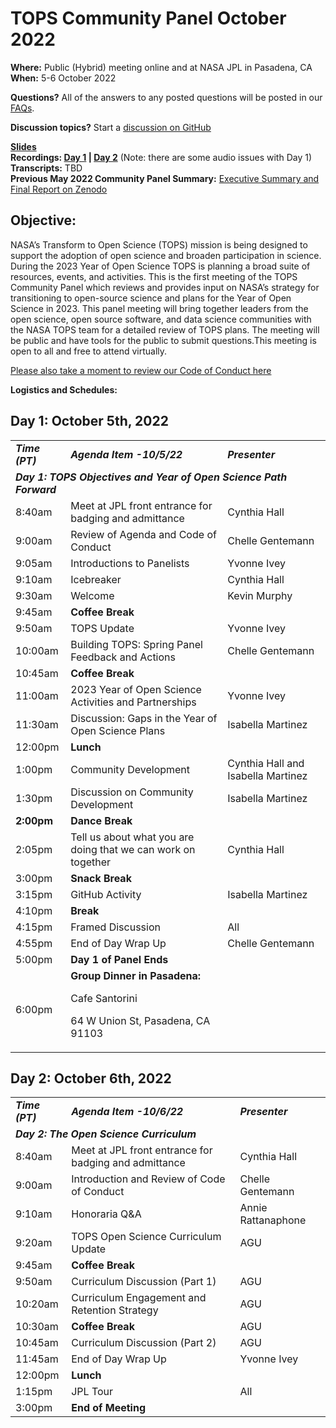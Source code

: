 # TOPS Community Panel October 2022

**Where:** Public (Hybrid) meeting online and at NASA JPL in Pasadena, CA  
**When:** 5-6 October 2022

**Questions?** All of the answers to any posted questions will be posted in our [FAQs](https://github.com/nasa/Transform-to-Open-Science/blob/main/docs/Area1_Engagement/engagement_faq.md).

**Discussion topics?** Start a [discussion on GitHub](https://github.com/nasa/Transform-to-Open-Science/discussions)

**[Slides](https://doi.org/10.5281/zenodo.7186496)** \
**Recordings: [Day 1](https://www.youtube.com/watch?v=EPn6ENVnEYk) | [Day 2](https://www.youtube.com/watch?v=G5M7vThQu0s)** (Note: there are some audio issues with Day 1)\
**Transcripts:** TBD  
**Previous May 2022 Community Panel Summary:** [Executive Summary and Final Report on Zenodo](https://doi.org/10.5281/zenodo.6875090)

## Objective: 
NASA’s Transform to Open Science (TOPS) mission is being designed to support the adoption of open science and broaden participation in science. During the 2023 Year of Open Science TOPS is planning a broad suite of resources, events, and activities. This is the first meeting of the TOPS Community Panel which reviews and provides input on NASA’s strategy for transitioning to open-source science and plans for the Year of Open Science in 2023. This panel meeting will bring together leaders from the open science, open source software, and data science communities with the NASA TOPS team for a detailed review of TOPS plans. The meeting will be public and have tools for the public to submit questions.This meeting is open to all and free to attend virtually.

[Please also take a moment to review our Code of Conduct here](../../../CODE_OF_CONDUCT.md)

<!-----

Yay, no errors, warnings, or alerts!

Conversion time: 0.719 seconds.


Using this Markdown file:

1. Paste this output into your source file.
2. See the notes and action items below regarding this conversion run.
3. Check the rendered output (headings, lists, code blocks, tables) for proper
   formatting and use a linkchecker before you publish this page.

Conversion notes:

* Docs to Markdown version 1.0β33
* Thu Sep 15 2022 17:23:30 GMT-0700 (PDT)
* Source doc: Untitled document
* Tables are currently converted to HTML tables.
----->


**Logistics and Schedules:**

## Day 1: October 5th, 2022


<table>
  <tr>
   <td><strong><em>Time (PT)</em></strong>
   </td>
   <td><strong><em>Agenda Item -10/5/22</em></strong>
   </td>
   <td><strong><em>Presenter</em></strong>
   </td>
  </tr>
  <tr>
   <td colspan="3" ><strong><em>Day 1: TOPS Objectives and Year of Open Science Path Forward </em></strong>
   </td>
  </tr>
  <tr>
   <td>8:40am
   </td>
   <td>Meet at JPL front entrance for badging and admittance
   </td>
   <td>Cynthia Hall
   </td>
  </tr>
  <tr>
   <td>9:00am
   </td>
   <td>Review of Agenda and Code of Conduct
   </td>
   <td>Chelle Gentemann
   </td>
  </tr>
  <tr>
   <td>9:05am
   </td>
   <td>Introductions to Panelists
   </td>
   <td>Yvonne Ivey
   </td>
  </tr>
  <tr>
   <td>9:10am
   </td>
   <td>Icebreaker
   </td>
   <td>Cynthia Hall
   </td>
  </tr>
  <tr>
   <td>9:30am
   </td>
   <td>Welcome
   </td>
   <td>Kevin Murphy
   </td>
  </tr>
  <tr>
   <td>9:45am
   </td>
   <td><strong>Coffee Break</strong>
   </td>
   <td>
   </td>
  </tr>
  <tr>
   <td>9:50am
   </td>
   <td>TOPS Update
   </td>
   <td>Yvonne Ivey
   </td>
  </tr>
  <tr>
   <td>10:00am
   </td>
   <td>Building TOPS: Spring Panel Feedback and Actions
   </td>
   <td>Chelle Gentemann
   </td>
  </tr>
  <tr>
   <td>10:45am
   </td>
   <td><strong>Coffee Break</strong>
   </td>
   <td>
   </td>
  </tr>
  <tr>
   <td>11:00am
   </td>
   <td>2023 Year of Open Science Activities and Partnerships
   </td>
   <td>Yvonne Ivey
   </td>
  </tr>
  <tr>
   <td>11:30am 
   </td>
   <td>Discussion: Gaps in the Year of Open Science Plans
   </td>
   <td>Isabella Martinez
   </td>
  </tr>
  <tr>
   <td>12:00pm
   </td>
   <td><strong>Lunch</strong>
   </td>
   <td>
   </td>
  </tr>
  <tr>
   <td>1:00pm
   </td>
   <td>Community Development
   </td>
   <td>Cynthia Hall and Isabella Martinez
   </td>
  </tr>
  <tr>
   <td>1:30pm
   </td>
   <td>Discussion on Community Development
   </td>
   <td>Isabella Martinez
   </td>
  </tr>
  <tr>
   <td><strong>2:00pm</strong>
   </td>
   <td><strong>Dance Break</strong>
   </td>
   <td>
   </td>
  </tr>
  <tr>
   <td>2:05pm
   </td>
   <td>Tell us about what you are doing that we can work on together
   </td>
   <td>Cynthia Hall
   </td>
  </tr>
  <tr>
   <td>3:00pm
   </td>
   <td><strong>Snack Break</strong>
   </td>
   <td>
   </td>
  </tr>
  <tr>
   <td>3:15pm
   </td>
   <td>GitHub Activity
   </td>
   <td>Isabella Martinez
   </td>
  </tr>
  <tr>
   <td>4:10pm
   </td>
   <td><strong>Break</strong>
   </td>
   <td>
   </td>
  </tr>
  <tr>
   <td>4:15pm
   </td>
   <td>Framed Discussion
   </td>
   <td>All
   </td>
  </tr>
  <tr>
   <td>4:55pm
   </td>
   <td>End of Day Wrap Up
   </td>
   <td>Chelle Gentemann
   </td>
  </tr>
  <tr>
   <td>5:00pm
   </td>
   <td><strong>Day 1 of Panel Ends</strong>
   </td>
   <td>
   </td>
  </tr>
  <tr>
   <td>6:00pm
   </td>
   <td><strong>Group Dinner in Pasadena: </strong>
<p>
Cafe Santorini
<p>
64 W Union St, Pasadena, CA 91103
   </td>
   <td>
   </td>
  </tr>
</table>



## Day 2: October 6th, 2022


<table>
  <tr>
   <td><strong><em>Time (PT)</em></strong>
   </td>
   <td><strong><em>Agenda Item -10/6/22</em></strong>
   </td>
   <td><strong><em>Presenter</em></strong>
   </td>
  </tr>
  <tr>
   <td colspan="3" ><strong><em>Day 2: The Open Science Curriculum </em></strong>
   </td>
  </tr>
  <tr>
   <td>8:40am
   </td>
   <td>Meet at JPL front entrance for badging and admittance
   </td>
   <td>Cynthia Hall
   </td>
  </tr>
  <tr>
   <td>9:00am
   </td>
   <td>Introduction and Review of Code of Conduct
   </td>
   <td>Chelle Gentemann
   </td>
  </tr>
  <tr>
   <td>9:10am
   </td>
   <td>Honoraria Q&A
   </td>
   <td>Annie Rattanaphone
   </td>
  </tr>
  <tr>
   <td>9:20am
   </td>
   <td>TOPS Open Science Curriculum Update
   </td>
   <td>AGU
   </td>
  </tr>
  <tr>
   <td>9:45am
   </td>
   <td><strong>Coffee Break</strong>
   </td>
   <td>
   </td>
  </tr>
  <tr>
   <td>9:50am
   </td>
   <td>Curriculum Discussion (Part 1)
   </td>
   <td>AGU
   </td>
  </tr>
  <tr>
   <td>10:20am
   </td>
   <td>Curriculum Engagement and Retention Strategy
   </td>
   <td>AGU
   </td>
  </tr>
  <tr>
   <td>10:30am 
   </td>
   <td><strong>Coffee Break</strong>
   </td>
   <td>AGU
   </td>
  </tr>
  <tr>
   <td>10:45am
   </td>
   <td>Curriculum Discussion (Part 2) 
   </td>
   <td>AGU
   </td>
  </tr>
  <tr>
   <td>11:45am
   </td>
   <td>End of Day Wrap Up
   </td>
   <td>Yvonne Ivey
   </td>
  </tr>
  <tr>
   <td>12:00pm
   </td>
   <td><strong>Lunch</strong>
   </td>
   <td>
   </td>
  </tr>
  <tr>
   <td>1:15pm
   </td>
   <td>JPL Tour 
   </td>
   <td>All
   </td>
  </tr>
  <tr>
   <td>3:00pm
   </td>
   <td colspan="2" ><strong>End of Meeting</strong>
   </td>
  </tr>
</table>



